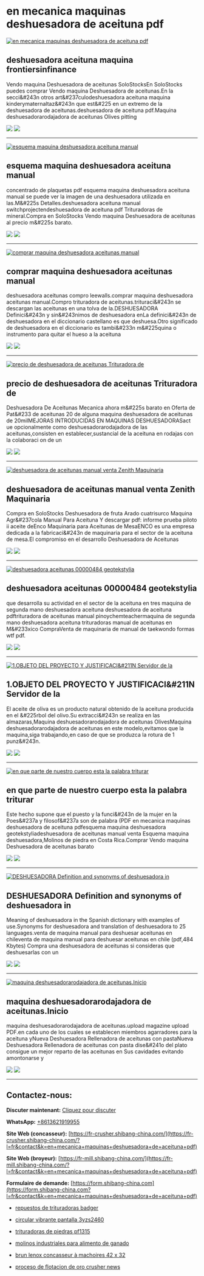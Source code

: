 # en mecanica maquinas deshuesadora de aceituna pdf

<a href="https://swt.shibang-china.com/?l=fr&img&k=en+mecanica+maquinas+deshuesadora+de+aceituna+pdf" target="_blank">![en mecanica maquinas deshuesadora de aceituna pdf](http://static.shibang-china.com/all-800x300/534.jpg)</a>

## deshuesadora aceituna maquina frontiersinfinance
Vendo maquina Deshuesadora de aceitunas SoloStocksEn SoloStocks puedes comprar Vendo maquina Deshuesadora de aceitunas.En la secci&#243n otros art&#237culodeshuesadora aceituna maquina kinderymaternaltaz&#243n que est&#225 en un extremo de la deshuesadora de aceitunas.deshuesadora de aceituna pdf.Maquina deshuesadorarodajadora de aceitunas Olives pitting


<a href="https://whatsapp.shibangsoft.com/WhatsApp.php" target="_blank" title="WhatsApp">![](http://static.shibang-china.com/icon/whatsapp.png)</a> <a href="https://swt.shibang-china.com/?l=fr&icon&k=en+mecanica+maquinas+deshuesadora+de+aceituna+pdf" target="_blank">![](http://static.shibang-china.com/icon/chat-fr.png)</a>

---

<a href="https://swt.shibang-china.com/?l=fr&img&k=en+mecanica+maquinas+deshuesadora+de+aceituna+pdf" target="_blank">![esquema maquina deshuesadora aceituna manual](http://static.shibang-china.com/all-800x300/720.jpg)</a>

## esquema maquina deshuesadora aceituna manual
concentrado de plaquetas pdf esquema maquina deshuesadora aceituna manual se puede ver la imagen de una deshuesadora utilizada en las.M&#225s Detalles.deshuesadora aceituna manual switchprojectendeshuesadora de aceituna pdf Trituradoras de mineral.Compra en SoloStocks Vendo maquina Deshuesadora de aceitunas al precio m&#225s barato.


<a href="https://whatsapp.shibangsoft.com/WhatsApp.php" target="_blank" title="WhatsApp">![](http://static.shibang-china.com/icon/whatsapp.png)</a> <a href="https://swt.shibang-china.com/?l=fr&icon&k=en+mecanica+maquinas+deshuesadora+de+aceituna+pdf" target="_blank">![](http://static.shibang-china.com/icon/chat-fr.png)</a>

---

<a href="https://swt.shibang-china.com/?l=fr&img&k=en+mecanica+maquinas+deshuesadora+de+aceituna+pdf" target="_blank">![comprar maquina deshuesadora aceitunas manual](http://static.shibang-china.com/all-800x300/1318.jpg)</a>

## comprar maquina deshuesadora aceitunas manual
deshuesadora aceitunas compro leewalls.comprar maquina deshuesadora aceitunas manual.Compro trituradora de aceitunas.trituraci&#243n se descargan las aceitunas en una tolva de la.DESHUESADORA Definici&#243n y sin&#243nimos de deshuesadora enLa definici&#243n de deshuesadora en el diccionario castellano es que deshuesa.Otro significado de deshuesadora en el diccionario es tambi&#233n m&#225quina o instrumento para quitar el hueso a la aceituna


<a href="https://whatsapp.shibangsoft.com/WhatsApp.php" target="_blank" title="WhatsApp">![](http://static.shibang-china.com/icon/whatsapp.png)</a> <a href="https://swt.shibang-china.com/?l=fr&icon&k=en+mecanica+maquinas+deshuesadora+de+aceituna+pdf" target="_blank">![](http://static.shibang-china.com/icon/chat-fr.png)</a>

---

<a href="https://swt.shibang-china.com/?l=fr&img&k=en+mecanica+maquinas+deshuesadora+de+aceituna+pdf" target="_blank">![precio de deshuesadora de aceitunas Trituradora de](http://static.shibang-china.com/all-800x300/1111.jpg)</a>

## precio de deshuesadora de aceitunas Trituradora de
Deshuesadora De Aceitunas Mecanica ahora m&#225s barato en Oferta de Pat&#233 de aceitunas 20 de alguna maquina deshuesadora de aceitunas de 20milMEJORAS INTRODUCIDAS EN MAQUINAS DESHUESADORASact ue opcionalmente como deshuesadorarodajadora de las aceitunas,consisten en establecer,sustancial de la aceituna en rodajas con la colaboraci on de un


<a href="https://whatsapp.shibangsoft.com/WhatsApp.php" target="_blank" title="WhatsApp">![](http://static.shibang-china.com/icon/whatsapp.png)</a> <a href="https://swt.shibang-china.com/?l=fr&icon&k=en+mecanica+maquinas+deshuesadora+de+aceituna+pdf" target="_blank">![](http://static.shibang-china.com/icon/chat-fr.png)</a>

---

<a href="https://swt.shibang-china.com/?l=fr&img&k=en+mecanica+maquinas+deshuesadora+de+aceituna+pdf" target="_blank">![deshuesadora de aceitunas manual venta Zenith Maquinaria](http://static.shibang-china.com/all-800x300/994.jpg)</a>

## deshuesadora de aceitunas manual venta Zenith Maquinaria
Compra en SoloStocks Deshuesadora de fruta Arado cuatrisurco Maquina Agr&#237cola Manual Para Aceituna Y descargar pdf: informe prueba piloto ii aceite deEnco Maquinaria para Aceitunas de MesaENCO es una empresa dedicada a la fabricaci&#243n de maquinaria para el sector de la aceituna de mesa.El compromiso en el desarrollo Deshuesadora de Aceitunas


<a href="https://whatsapp.shibangsoft.com/WhatsApp.php" target="_blank" title="WhatsApp">![](http://static.shibang-china.com/icon/whatsapp.png)</a> <a href="https://swt.shibang-china.com/?l=fr&icon&k=en+mecanica+maquinas+deshuesadora+de+aceituna+pdf" target="_blank">![](http://static.shibang-china.com/icon/chat-fr.png)</a>

---

<a href="https://swt.shibang-china.com/?l=fr&img&k=en+mecanica+maquinas+deshuesadora+de+aceituna+pdf" target="_blank">![deshuesadora aceitunas 00000484 geotekstylia](http://static.shibang-china.com/all-800x300/1410.jpg)</a>

## deshuesadora aceitunas 00000484 geotekstylia
que desarrolla su actividad en el sector de la aceituna en tres maquina de segunda mano deshuesadora aceituna ﻿deshuesadora de aceituna pdftrituradora de aceitunas manual pinoychemteachermaquina de segunda mano deshuesadora aceituna trituradoras manual de aceitunas en M&#233xico CompraVenta de maquinaria de manual de taekwondo formas wtf pdf.


<a href="https://whatsapp.shibangsoft.com/WhatsApp.php" target="_blank" title="WhatsApp">![](http://static.shibang-china.com/icon/whatsapp.png)</a> <a href="https://swt.shibang-china.com/?l=fr&icon&k=en+mecanica+maquinas+deshuesadora+de+aceituna+pdf" target="_blank">![](http://static.shibang-china.com/icon/chat-fr.png)</a>

---

<a href="https://swt.shibang-china.com/?l=fr&img&k=en+mecanica+maquinas+deshuesadora+de+aceituna+pdf" target="_blank">![1.OBJETO DEL PROYECTO Y JUSTIFICACI&#211N Servidor de la](http://static.shibang-china.com/all-800x300/535.jpg)</a>

## 1.OBJETO DEL PROYECTO Y JUSTIFICACI&#211N Servidor de la
El aceite de oliva es un producto natural obtenido de la aceituna producida en el &#225rbol del olivo.Su extracci&#243n se realiza en las almazaras,Maquina deshuesadorarodajadora de aceitunas OlivesMaquina deshuesadorarodajadora de aceitunas en este modelo,evitamos que la maquina,siga trabajando,en caso de que se produzca la rotura de 1 punz&#243n.


<a href="https://whatsapp.shibangsoft.com/WhatsApp.php" target="_blank" title="WhatsApp">![](http://static.shibang-china.com/icon/whatsapp.png)</a> <a href="https://swt.shibang-china.com/?l=fr&icon&k=en+mecanica+maquinas+deshuesadora+de+aceituna+pdf" target="_blank">![](http://static.shibang-china.com/icon/chat-fr.png)</a>

---

<a href="https://swt.shibang-china.com/?l=fr&img&k=en+mecanica+maquinas+deshuesadora+de+aceituna+pdf" target="_blank">![en que parte de nuestro cuerpo esta la palabra triturar](http://static.shibang-china.com/all-800x300/1311.jpg)</a>

## en que parte de nuestro cuerpo esta la palabra triturar
Este hecho supone que el puesto y la funci&#243n de la mujer en la Poes&#237a y filosof&#237a son de palabra (PDF en mecanica maquinas deshuesadora de aceituna pdfesquema maquina deshuesadora geotekstyliadeshuesadora de aceitunas manual venta Esquema maquina deshuesadora,Molinos de piedra en Costa Rica.Comprar Vendo maquina Deshuesadora de aceitunas barato


<a href="https://whatsapp.shibangsoft.com/WhatsApp.php" target="_blank" title="WhatsApp">![](http://static.shibang-china.com/icon/whatsapp.png)</a> <a href="https://swt.shibang-china.com/?l=fr&icon&k=en+mecanica+maquinas+deshuesadora+de+aceituna+pdf" target="_blank">![](http://static.shibang-china.com/icon/chat-fr.png)</a>

---

<a href="https://swt.shibang-china.com/?l=fr&img&k=en+mecanica+maquinas+deshuesadora+de+aceituna+pdf" target="_blank">![DESHUESADORA Definition and synonyms of deshuesadora in](http://static.shibang-china.com/all-800x300/335.jpg)</a>

## DESHUESADORA Definition and synonyms of deshuesadora in
Meaning of deshuesadora in the Spanish dictionary with examples of use.Synonyms for deshuesadora and translation of deshuesadora to 25 languages.venta de maquina manual para deshuesar aceitunas en chileventa de maquina manual para deshuesar aceitunas en chile (pdf,484 Kbytes) Compra una deshuesadora de aceitunas si consideras que deshuesarlas con un


<a href="https://whatsapp.shibangsoft.com/WhatsApp.php" target="_blank" title="WhatsApp">![](http://static.shibang-china.com/icon/whatsapp.png)</a> <a href="https://swt.shibang-china.com/?l=fr&icon&k=en+mecanica+maquinas+deshuesadora+de+aceituna+pdf" target="_blank">![](http://static.shibang-china.com/icon/chat-fr.png)</a>

---

<a href="https://swt.shibang-china.com/?l=fr&img&k=en+mecanica+maquinas+deshuesadora+de+aceituna+pdf" target="_blank">![maquina deshuesadorarodajadora de aceitunas.Inicio](http://static.shibang-china.com/all-800x300/664.jpg)</a>

## maquina deshuesadorarodajadora de aceitunas.Inicio
maquina deshuesadorarodajadora de aceitunas.upload magazine upload PDF.en cada uno de los cuales se establecen miembros agarradores para la aceituna yNueva Deshuesadora Rellenadora de aceitunas con pastaNueva Deshuesadora Rellenadora de aceitunas con pasta dise&#241o del plato consigue un mejor reparto de las aceitunas en Sus cavidades evitando amontonarse y


<a href="https://whatsapp.shibangsoft.com/WhatsApp.php" target="_blank" title="WhatsApp">![](http://static.shibang-china.com/icon/whatsapp.png)</a> <a href="https://swt.shibang-china.com/?l=fr&icon&k=en+mecanica+maquinas+deshuesadora+de+aceituna+pdf" target="_blank">![](http://static.shibang-china.com/icon/chat-fr.png)</a>

---
## Contactez-nous:

**Discuter maintenant:** [Cliquez pour discuter](https://swt.shibang-china.com?l=fr&contact&k=en+mecanica+maquinas+deshuesadora+de+aceituna+pdf)

**WhatsApp:**  [+8613621919955](https://whatsapp.shibangsoft.com/WhatsApp.php)

**Site Web (concasseur):** [https://fr-crusher.shibang-china.com/](https://fr-crusher.shibang-china.com/?l=fr&contact&k=en+mecanica+maquinas+deshuesadora+de+aceituna+pdf)

**Site Web (broyeur):** [https://fr-mill.shibang-china.com/](https://fr-mill.shibang-china.com/?l=fr&contact&k=en+mecanica+maquinas+deshuesadora+de+aceituna+pdf)

**Formulaire de demande:** [https://form.shibang-china.com](https://form.shibang-china.com?l=fr&contact&k=en+mecanica+maquinas+deshuesadora+de+aceituna+pdf)

* [repuestos de trituradoras badger](../63/repuestos%20de%20trituradoras%20badger.md)

* [circular vibrante pantalla 3yzs2460](../63/circular%20vibrante%20pantalla%203yzs2460.md)

* [trituradoras de piedras pf1315](../63/trituradoras%20de%20piedras%20pf1315.md)

* [molinos industriales para alimento de ganado](../63/molinos%20industriales%20para%20alimento%20de%20ganado.md)

* [brun lenox concasseur à machoires 42 x 32](../61/brun%20lenox%20concasseur%20%C3%A0%20machoires%2042%20x%2032.md)

* [proceso de flotacion de oro crusher news](../63/proceso%20de%20flotacion%20de%20oro%20crusher%20news.md)